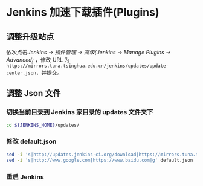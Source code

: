 # Jenkins 加速下载插件(Plugins)

## 调整升级站点

依次点击*Jenkins -> 插件管理 -> 高级(Jenkins -> Manage Plugins -> Advanced)* ，修改 URL 为`https://mirrors.tuna.tsinghua.edu.cn/jenkins/updates/update-center.json`，并提交。

## 调整 Json 文件

### 切换当前目录到 Jenkins 家目录的 updates 文件夹下

```bash
cd ${JENKINS_HOME}/updates/
```

### 修改 default.json

```bash
sed -i 's|http://updates.jenkins-ci.org/download|https://mirrors.tuna.tsinghua.edu.cn/jenkins|g' default.json
sed -i 's|http://www.google.com|https://www.baidu.com|g' default.json
```

### 重启 Jenkins

